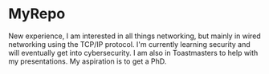 # MyRepo
New experience,
I am interested in all things networking, but mainly in wired networking using the TCP/IP protocol.
I'm currently learning security and will eventually get into cybersecurity.
I am also in Toastmasters to help with my presentations.
My aspiration is to get a PhD.
